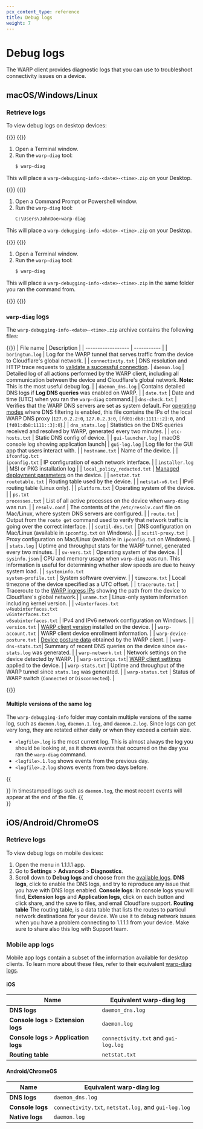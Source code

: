 ```yaml
---
pcx_content_type: reference
title: Debug logs
weight: 7
---
```


# Debug logs

The WARP client provides diagnostic logs that you can use to troubleshoot connectivity issues on a device.

## macOS/Windows/Linux

### Retrieve logs

To view debug logs on desktop devices:

{{<tabs labels="macOS | Windows | Linux">}}
{{<tab label="macos" no-code="true">}}

1. Open a Terminal window.
2. Run the `warp-diag` tool:
    ```sh
    $ warp-diag
    ```
This will place a `warp-debugging-info-<date>-<time>.zip` on your Desktop.

{{</tab>}}
{{<tab label="windows" no-code="true">}}

1. Open a Command Prompt or Powershell window.
2. Run the `warp-diag` tool:
    ```bash
    C:\Users\JohnDoe>warp-diag
    ```
This will place a `warp-debugging-info-<date>-<time>.zip` on your Desktop.

{{</tab>}}
{{<tab label="linux" no-code="true">}}

1. Open a Terminal window.
2. Run the `warp-diag` tool:
    ```sh
    $ warp-diag
    ```
This will place a `warp-debugging-info-<date>-<time>.zip` in the same folder you ran the command from.

{{</tab>}}
{{</tabs>}}

### `warp-diag` logs

The `warp-debugging-info-<date>-<time>.zip` archive contains the following files:

{{<table-wrap>}}
| File name          | Description |
| ------------------ | ----------- |
| `boringtun.log`    | Log for the WARP tunnel that serves traffic from the device to Cloudflare's global network. |
| `connectivity.txt` | DNS resolution and HTTP trace requests to [validate a successful connection](/cloudflare-one/connections/connect-devices/warp/deployment/firewall/#connectivity-check).
| `daemon.log`       | Detailed log of all actions performed by the WARP client, including all communication between the device and Cloudflare's global network.  **Note:** This is the most useful debug log. |
| `daemon_dns.log`   | Contains detailed DNS logs if **Log DNS queries** was enabled on WARP. |
| `date.txt`         | Date and time (UTC) when you ran the `warp-diag` command.|
| `dns-check.txt`    | Verifies that the WARP DNS servers are set as system default. For [operating modes](/cloudflare-one/connections/connect-devices/warp/configure-warp/warp-modes/) where DNS filtering is enabled, this file contains the IPs of the local WARP DNS proxy (`127.0.2.2:0`, `127.0.2.3:0`, `[fd01:db8:1111::2]:0`, and `[fd01:db8:1111::3]:0`).|
| `dns_stats.log`    | Statistics on the DNS queries received and resolved by WARP, generated every two minutes. |
| `etc-hosts.txt`    | Static DNS config of device. |
| `gui-launcher.log` | macOS console log showing application launch|
| `gui-log.log`      | Log file for the GUI app that users interact with. |
| `hostname.txt`     | Name of the device. |
| `ifconfig.txt` </br> `ipconfig.txt`    | IP configuration of each network interface. |
| `installer.log`    | MSI or PKG installation log |
| `local_policy_redacted.txt` | [Managed deployment parameters](/cloudflare-one/connections/connect-devices/warp/deployment/mdm-deployment/parameters/) on the device. |
| `netstat.txt` </br> `routetable.txt` | Routing table used by the device.  |
| `netstat-v6.txt`   | IPv6 routing table (Linux only). |
| `platform.txt`     | Operating system of the device. |
| `ps.txt` <br> `processes.txt` | List of all active processes on the device when `warp-diag` was run. |
| `resolv.conf`      |  The contents of the `/etc/resolv.conf` file on Mac/Linux, where system DNS servers are configured. |
| `route.txt`        | Output from the `route get` command used to verify that network traffic is going over the correct interface. |
| `scutil-dns.txt`   | DNS configuration on Mac/Linux (available in `ipconfig.txt` on Windows). |
| `scutil-proxy.txt` | Proxy configuration on Mac/Linux (available in `ipconfig.txt` on Windows). |
| `stats.log`        | Uptime and throughput stats for the WARP tunnel, generated every two minutes. |
| `sw-vers.txt`      | Operating system of the device. |
| `sysinfo.json`     | CPU and memory usage when `warp-diag` was run. This information is useful for determining whether slow speeds are due to heavy system load. |
| `systeminfo.txt` </br> `system-profile.txt` | System software overview.  |
| `timezone.txt`     | Local timezone of the device specified as a UTC offset. |
| `traceroute.txt`   | Traceroute to the [WARP ingress IPs](/cloudflare-one/connections/connect-devices/warp/deployment/firewall/#warp-ingress-ip) showing the path from the device to Cloudflare's global network.|
| `uname.txt`        |  Linux-only system information including kernel version. |
| `v4interfaces.txt` </br> `v4subinterfaces.txt` </br> `v6interfaces.txt` </br> `v6subinterfaces.txt` | IPv4 and IPv6 network configuration on Windows. |
| `version.txt`      | [WARP client version](/cloudflare-one/connections/connect-devices/warp/download-warp/) installed on the device. |
| `warp-account.txt` | WARP client device enrollment information. |
| `warp-device-posture.txt` | [Device posture data](/cloudflare-one/identity/devices/warp-client-checks/) obtained by the WARP client. |
| `warp-dns-stats.txt`| Summary of recent DNS queries on the device since `dns-stats.log` was generated. |
| `warp-network.txt` | Network settings on the device detected by WARP. |
| `warp-settings.txt`| [WARP client settings](/cloudflare-one/connections/connect-devices/warp/configure-warp/warp-settings/) applied to the device. |
| `warp-stats.txt`   | Uptime and throughput of the WARP tunnel since `stats.log` was generated. |
| `warp-status.txt`  | Status of WARP switch (`Connected` or `Disconnected`). |

{{</table-wrap>}}

#### Multiple versions of the same log

The `warp-debugging-info` folder may contain multiple versions of the same log, such as `daemon.log`, `daemon.1.log`, and `daemon.2.log`. Since logs can get very long, they are rotated either daily or when they exceed a certain size.

- `<logfile>.log` is the most current log. This is almost always the log you should be looking at, as it shows events that occurred on the day you ran the `warp-diag` command.
- `<logfile>.1.log` shows events from the previous day.
- `<logfile>.2.log` shows events from two days before.

{{<Aside type="note">}}
In timestamped logs such as `daemon.log`, the most recent events will appear at the end of the file.
{{</Aside>}}

## iOS/Android/ChromeOS

### Retrieve logs

To view debug logs on mobile devices:

1. Open the menu in 1.1.1.1 app.
2. Go to **Settings** > **Advanced** > **Diagnostics**.
3. Scroll down to **Debug logs** and choose from the [available logs](#mobile-app-logs).
   **DNS logs**, click to enable the DNS logs, and try to reproduce any issue that you have with DNS logs enabled.
   **Console logs**: In console logs you will find, **Extension logs** and **Application logs**, click on each button and click share, and the save to files, and email Cloudflare support.
   **Routing table** The routing table, is a data table that lists the routes to particul network destinations for your device. We use it to debug network issues when you have a problem
   connecting to 1.1.1.1 from your device. Make sure to share also this log with Support team.
   

### Mobile app logs

Mobile app logs contain a subset of the information available for desktop clients. To learn more about these files, refer to their equivalent [warp-diag logs](#warp-diag-logs).

#### iOS

| Name          | Equivalent warp-diag log |
| ------------------ | ----------- |
| **DNS logs**       | `daemon_dns.log`|
| **Console logs** > **Extension logs** | `daemon.log`|
| **Console logs** > **Application logs** | `connectivity.txt` and `gui-log.log`|
| **Routing table**  | `netstat.txt`|

#### Android/ChromeOS

| Name          | Equivalent warp-diag log |
| ------------------ | ----------- |
| **DNS logs**       | `daemon_dns.log`|
| **Console logs** | `connectivity.txt`, `netstat.log`, and `gui-log.log` |
| **Native logs**  | `daemon.log` |

